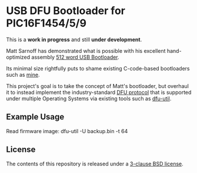 USB DFU Bootloader for PIC16F1454/5/9
=====================================

This is a **work in progress** and still **under development**.

Matt Sarnoff has demonstrated what is possible with his excellent hand-optimized assembly [512 word USB Bootloader](https://github.com/74hc595/PIC16F1-USB-Bootloader).

Its minimal size rightfully puts to shame existing C-code-based bootloaders such as [mine](https://github.com/majbthrd/pic16f1454-bootloader).

This project's goal is to take the concept of Matt's bootloader, but overhaul it to instead implement the industry-standard [DFU protocol](http://www.usb.org/developers/docs/devclass_docs/DFU_1.1.pdf) that is supported under multiple Operating Systems via existing tools such as [dfu-util](http://dfu-util.sourceforge.net/).

## Example Usage

Read firmware image:
dfu-util -U backup.bin -t 64

## License

The contents of this repository is released under a [3-clause BSD license](LICENSE).

